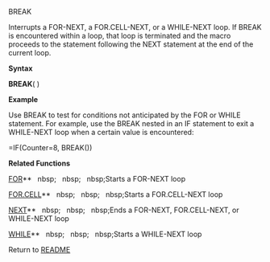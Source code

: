 BREAK

Interrupts a FOR-NEXT, a FOR.CELL-NEXT, or a WHILE-NEXT loop. If BREAK
is encountered within a loop, that loop is terminated and the macro
proceeds to the statement following the NEXT statement at the end of the
current loop.

**Syntax**

**BREAK**( )

**Example**

Use BREAK to test for conditions not anticipated by the FOR or WHILE
statement. For example, use the BREAK nested in an IF statement to exit
a WHILE-NEXT loop when a certain value is encountered:

\=IF(Counter=8, BREAK())

**Related Functions**

[FOR](FOR.md)**&nbsp;&nbsp;&nbsp;nbsp;&nbsp;&nbsp;&nbsp;nbsp;&nbsp;&nbsp;&nbsp;nbsp;Starts a FOR-NEXT loop

[FOR.CELL](FOR.CELL.md)**&nbsp;&nbsp;&nbsp;nbsp;&nbsp;&nbsp;&nbsp;nbsp;&nbsp;&nbsp;&nbsp;nbsp;Starts a FOR.CELL-NEXT loop

[NEXT](NEXT.md)**&nbsp;&nbsp;&nbsp;nbsp;&nbsp;&nbsp;&nbsp;nbsp;&nbsp;&nbsp;&nbsp;nbsp;Ends a FOR-NEXT, FOR.CELL-NEXT, or WHILE-NEXT loop

[WHILE](WHILE.md)**&nbsp;&nbsp;&nbsp;nbsp;&nbsp;&nbsp;&nbsp;nbsp;&nbsp;&nbsp;&nbsp;nbsp;Starts a WHILE-NEXT loop



Return to [README](README.md)

